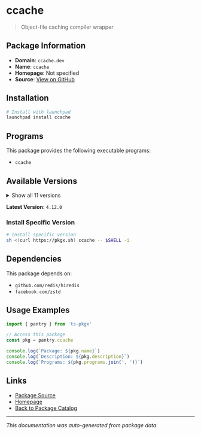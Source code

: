 # ccache

> Object-file caching compiler wrapper

## Package Information

- **Domain**: `ccache.dev`
- **Name**: `ccache`
- **Homepage**: Not specified
- **Source**: [View on GitHub](https://github.com/pkgxdev/pantry/tree/main/projects/ccache.dev/package.yml)

## Installation

```bash
# Install with launchpad
launchpad install ccache
```

## Programs

This package provides the following executable programs:

- `ccache`

## Available Versions

<details>
<summary>Show all 11 versions</summary>

- `4.12.0`, `4.11.3`, `4.11.2`, `4.11.1`, `4.11.0`
- `4.10.2`, `4.10.1`, `4.10.0`, `4.9.1`, `4.9.0`
- `4.8.3`

</details>

**Latest Version**: `4.12.0`

### Install Specific Version

```bash
# Install specific version
sh <(curl https://pkgx.sh) ccache -- $SHELL -i
```

## Dependencies

This package depends on:

- `github.com/redis/hiredis`
- `facebook.com/zstd`

## Usage Examples

```typescript
import { pantry } from 'ts-pkgx'

// Access this package
const pkg = pantry.ccache

console.log(`Package: ${pkg.name}`)
console.log(`Description: ${pkg.description}`)
console.log(`Programs: ${pkg.programs.join(', ')}`)
```

## Links

- [Package Source](https://github.com/pkgxdev/pantry/tree/main/projects/ccache.dev/package.yml)
- [Homepage](#)
- [Back to Package Catalog](../../package-catalog.md)

---

*This documentation was auto-generated from package data.*
